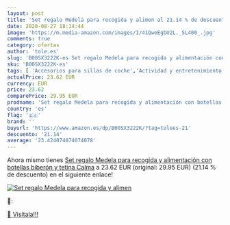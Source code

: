 ```yaml
---
layout: post
title: 'Set regalo Medela para recogida y alimen al 21.14 % de descuento'
date: 2020-08-27 18:14:44
image: 'https://m.media-amazon.com/images/I/41QweEgbU2L._SL400_.jpg'
comments: true
category: ofertas
author: 'tole.es'
slug: 'B00SX3222K-es Set regalo Medela para recogida y alimentación con...'
sku: 'B00SX3222K-es'
tags: [ 'Accesorios para sillas de coche','Actividad y entretenimiento','Andadores','Bebé','Espejos para asientos traseros','Higiene y cuidado','Sillas de coche y accesorios','Toallitas húmedas para bebé','Toallitas y accesorios para bebé','biberón','medela', ]
actualPrice: 23.62 EUR
currency: EUR
price: 23.62
comparePrice: 29.95 EUR
prodname: 'Set regalo Medela para recogida y alimentación con botellas biberón y tetina Calma'
country: 'es'
flag: '🇪🇸'
brand: ''
buyurl: 'https://www.amazon.es/dp/B00SX3222K/?tag=tolees-21'
descuento: '21.14'
average: '23.424074074074078'
---
```


Ahora mismo tienes [Set regalo Medela para recogida y alimentación con botellas biberón y tetina Calma](https://www.amazon.es/dp/B00SX3222K/?tag=tolees-21) a 23.62 EUR (original: 29.95 EUR) (21.14 %  de descuento) en el siguiente enlace!

[![Set regalo Medela para recogida y alimen](https://m.media-amazon.com/images/I/41QweEgbU2L._SL400_.jpg)](https://www.amazon.es/dp/B00SX3222K/?tag=tolees-21)

🔎:


[🛒 Visítala!!!](https://www.amazon.es/dp/B00SX3222K/?tag=tolees-21)
